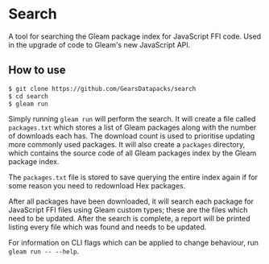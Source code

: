 # Search

A tool for searching the Gleam package index for JavaScript FFI code. Used in the
upgrade of code to Gleam's new JavaScript API.

## How to use

```sh
$ git clone https://github.com/GearsDatapacks/search
$ cd search
$ gleam run
```

Simply running `gleam run` will perform the search. It will create a file called
`packages.txt` which stores a list of Gleam packages along with the number of
downloads each has. The download count is used to prioritise updating more commonly
used packages. It will also create a `packages` directory, which contains the
source code of all Gleam packages index by the Gleam package index.

The `packages.txt` file is stored to save querying the entire index again if for
some reason you need to redownload Hex packages.

After all packages have been downloaded, it will search each package for JavaScript
FFI files using Gleam custom types; these are the files which need to be updated.
After the search is complete, a report will be printed listing every file which
was found and needs to be updated.

For information on CLI flags which can be applied to change behaviour, run
`gleam run -- --help`.
